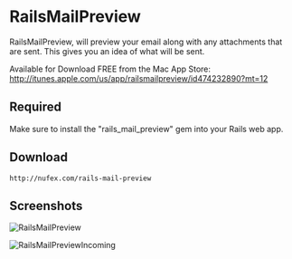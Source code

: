 # RailsMailPreview

RailsMailPreview, will preview your email along with any attachments that are sent. This gives you an idea of what will be sent.

Available for Download FREE from the Mac App Store: http://itunes.apple.com/us/app/railsmailpreview/id474232890?mt=12

## Required

Make sure to install the "rails_mail_preview" gem into your Rails web app.

## Download

    http://nufex.com/rails-mail-preview

## Screenshots

![RailsMailPreview](https://github.com/downloads/fernyb/RailsMailPreview/rails_mail_preview_screenshot.png)

![RailsMailPreviewIncoming](https://github.com/downloads/fernyb/RailsMailPreview/rails_mail_preview_2.png)
